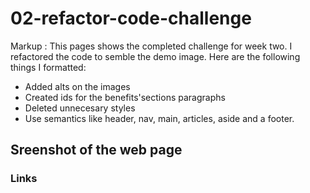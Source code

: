 # 02-refactor-code-challenge

Markup : This pages shows the completed challenge for week two. I refactored the code to semble the demo image. Here are the following things I formatted:

- Added alts on the images
- Created ids for the benefits'sections paragraphs
- Deleted unnecesary styles
- Use semantics like header, nav, main, articles, aside and a footer.



## Sreenshot of the web page ##



### Links ###
